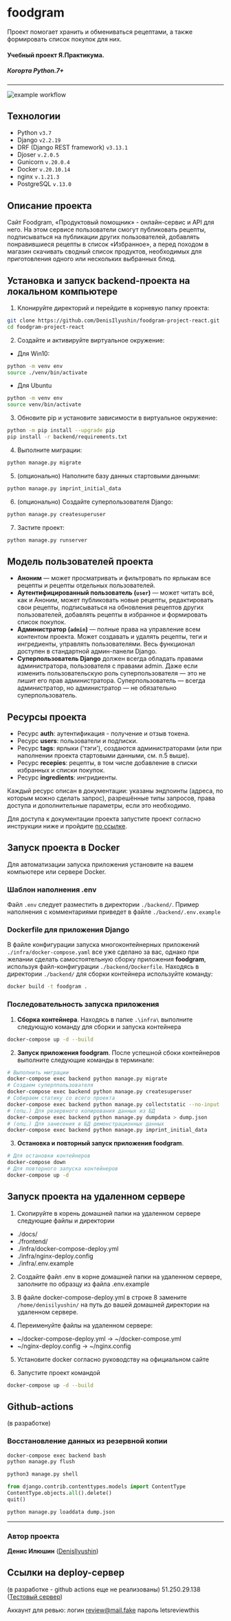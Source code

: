 # foodgram

Проект помогает хранить и обмениваться рецептами, а также формировать список 
покупок для них.

#### Учебный проект Я.Практикума.
##### Когорта Python.7+

---

![example workflow](https://github.com/DenisIlyushin/foodgram-project-react/actions/workflows/foodgram_workflow.yml/badge.svg)

## Технологии
- Python `v3.7`
- Django `v2.2.19`
- DRF (Django REST framework) `v3.13.1`
- Djoser `v.2.0.5`
- Gunicorn `v.20.0.4`
- Docker `v.20.10.14`
- nginx `v.1.21.3`
- PostgreSQL `v.13.0`

## Описание проекта

Cайт Foodgram, «Продуктовый помощник» - онлайн-сервис и API для него. 
На этом сервисе пользователи смогут публиковать рецепты, подписываться 
на публикации других пользователей, добавлять понравившиеся рецепты 
в список «Избранное», а перед походом в магазин скачивать сводный список 
продуктов, необходимых для приготовления одного или нескольких выбранных блюд.

## Установка и запуск backend-проекта на локальном компьютере

1. Клонируйте директорий и перейдите в корневую папку проекта:
```bash
git clone https://github.com/DenisIlyushin/foodgram-project-react.git
cd foodgram-project-react
```
2. Создайте и активируйте виртуальное окружение:
- Для Win10:
```bash
python -m venv env
source ./venv/bin/activate
```
- Для Ubuntu
```bash
python -m venv env
source venv/bin/activate
```
3. Обновите pip и установите зависимости в виртуальное окружение:
```bash
python -m pip install --upgrade pip
pip install -r backend/requirements.txt
```

4. Выполните миграции:
```bash
python manage.py migrate
```

5. (опционально) Наполните базу данных стартовыми данными:
```bash
python manage.py imprint_initial_data
```

6. (опционально) Создайте суперпользователя Django:
```bash
python manage.py createsuperuser
```

7. Застите проект:
```bash
python manage.py runserver
```

## Модель пользователей проекта
- **Аноним** — может просматривать и фильтровать по ярлыкам все рецепты 
и рецепты отдельных пользователей.
- **Аутентифицированный пользователь (`user`)** — может читать всё, как и Аноним, 
может публиковать новые рецепты, редактировать свои рецепты, подписываться
на обновления рецептов других пользователей, добавлять рецепты в избранное и 
формировать список покупок.
- **Администратор (`admin`)** — полные права на управление всем контентом проекта. 
Может создавать и удалять рецепты, теги и ингредиенты, управлять пользователями.
Весь функционал доступен в стандартной админ-панели Django.
- **Суперпользователь Django** должен всегда обладать правами администратора, 
пользователя с правами admin. Даже если изменить пользовательскую роль 
суперпользователя — это не лишит его прав администратора. 
Суперпользователь — всегда администратор, но администратор — не обязательно 
суперпользователь.

## Ресурсы проекта
- Ресурс **auth**: аутентификация - получение и отзыв токена.
- Ресурс **users**: пользователи и подписки.
- Ресурс **tags**: ярлыки ('тэги'), создаются администраторами (или при наполнении проекта
стартовыми данными, см. п.5 выше).
- Ресурс **recepies**: рецепты, в том числе добавление в списки
избранных и списки покупок.
- Ресурс **ingredients**: ингридиенты.

Каждый ресурс описан в документации: указаны эндпоинты (адреса, по которым можно 
сделать запрос), разрешённые типы запросов, права доступа и дополнительные параметры, 
если это необходимо.

Для доступа к документации проекта запустите проект согласно инструкции ниже
и пройдите [по ссылке](http://localhost/api/docs/redoc.html).

## Запуск проекта в Docker
Для автоматизации запуска приложения установите на вашем компьютере или сервере Docker.

### Шаблон наполнения .env
Файл `.env` следует разместить в директории `./backend/`. 
Пример наполнения с комментариями приведет в файле `./backend/.env.example`

### Dockerfile для приложения Django
В файле конфигурации запуска многоконтейнерных приложений `./infra/docker-compose.yaml` 
все уже сделано за вас, однако при желании сделать самостоятельную сборку приложения 
**foodgram**, используя файл-конфигурации `./backend/Dockerfile`.
Находясь в директории `./backend/` для сборки контейнера используйте команду:
```bash
docker build -t foodgram .
```

### Последовательность запуска приложения
1. **Сборка контейнера**.
Находясь в папке `.\infra\` выполните следующую команду для сборки и запуска контейнера
```bash
docker-compose up -d --build
```
2. **Запуск приложения foodgram**.
После успешной сбоки контейнеров выполните следующие команды в терминале:
```bash
# Выполнить миграции
docker-compose exec backend python manage.py migrate
# Создаем суперппользователя
docker-compose exec backend python manage.py createsuperuser
# Собираем статику со всего проекта
docker-compose exec backend python manage.py collectstatic --no-input
# (опц.) Для резервного копирования данных из БД
docker-compose exec backend python manage.py dumpdata > dump.json
# (опц.) Для занесения в БД демонстрационных данных
docker-compose exec backend python manage.py imprint_initial_data
```
3. **Остановка и повторный запуск приложения foodgram**.
```bash
# Для остановки контейнеров
docker-compose down
# Для повторного запуска контейнеров
docker-compose up -d
```

## Запуск проекта на удаленном сервере

1. Скопируйте в корень домашней папки на удаленном сервере следующие файлы и директории
- ./docs/
- ./frontend/
- ./infra/docker-compose-deploy.yml
- ./infra/nginx-deploy.config
- ./infra/.env.example

2. Создайте файл .env в корне домашней папки на удаленном сервере, заполните по образцу
из файла .env.example

3. В файле docker-compose-deploy.yml в строке 8 замените `/home/denisilyushin/` на путь 
до вашей домашней директории на удаленном сервере.

4. Переименуйте файлы на удаленном сервере:
- ~/docker-compose-deploy.yml -> ~/docker-compose.yml
- ~/nginx-deploy.config -> ~/nginx.config

5. Установите docker согласно руководству на официальном сайте

6. Запустите проект командой 
```bash
docker-compose up -d --build
```

## Github-actions
(в разработке)

### Восстановление данных из резервной копии
```bash
docker-compose exec backend bash
python manage.py flush

python3 manage.py shell
```
```python
from django.contrib.contenttypes.models import ContentType
ContentType.objects.all().delete()
quit()
```
```bash
python manage.py loaddata dump.json
```

---

### Автор проекта
**Денис Илюшин** ([DenisIlyushin](https://github.com/DenisIlyushin/))

## Ссылки на deploy-сервер

(в разработке - github actions еще не реализованы)
51.250.29.138
([Тестовый сервер](http://denisilyushin.ddns.net))

Аккаунт для ревью:
логин review@mail.fake
пароль letsreviewthis